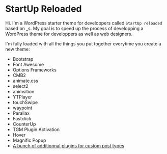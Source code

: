 StartUp Reloaded
===

Hi. I'm a WordPress starter theme for developpers called `StartUp reloaded` based on _s. My goal is to speed up the process of developping a WordPress theme for developpers as well as web designers.

I'm fully loaded with all the things you put together everytime you create a new theme:

* Bootstrap
* Font Awesome
* Options Frameworks
* CMB2
* animate.css
* select2
* animsition
* YTPlayer
* touchSwipe
* waypoint
* Parallax
* Fastclick
* CounterUp
* TGM Plugin Activation
* Hover
* Magnific Popup
* [A bunch of additionnal plugins for custom post types](https://github.com/yozzi?tab=repositories)
